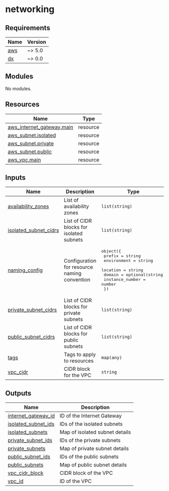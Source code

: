 # networking

<!-- BEGIN_TF_DOCS -->
## Requirements

| Name | Version |
|------|---------|
| <a name="requirement_aws"></a> [aws](#requirement\_aws) | ~> 5.0 |
| <a name="requirement_dx"></a> [dx](#requirement\_dx) | ~> 0.0 |

## Modules

No modules.

## Resources

| Name | Type |
|------|------|
| [aws_internet_gateway.main](https://registry.terraform.io/providers/hashicorp/aws/latest/docs/resources/internet_gateway) | resource |
| [aws_subnet.isolated](https://registry.terraform.io/providers/hashicorp/aws/latest/docs/resources/subnet) | resource |
| [aws_subnet.private](https://registry.terraform.io/providers/hashicorp/aws/latest/docs/resources/subnet) | resource |
| [aws_subnet.public](https://registry.terraform.io/providers/hashicorp/aws/latest/docs/resources/subnet) | resource |
| [aws_vpc.main](https://registry.terraform.io/providers/hashicorp/aws/latest/docs/resources/vpc) | resource |

## Inputs

| Name | Description | Type | Default | Required |
|------|-------------|------|---------|:--------:|
| <a name="input_availability_zones"></a> [availability\_zones](#input\_availability\_zones) | List of availability zones | `list(string)` | n/a | yes |
| <a name="input_isolated_subnet_cidrs"></a> [isolated\_subnet\_cidrs](#input\_isolated\_subnet\_cidrs) | List of CIDR blocks for isolated subnets | `list(string)` | `[]` | no |
| <a name="input_naming_config"></a> [naming\_config](#input\_naming\_config) | Configuration for resource naming convention | <pre>object({<br/>    prefix          = string<br/>    environment     = string<br/>    location        = string<br/>    domain          = optional(string)<br/>    instance_number = number<br/>  })</pre> | n/a | yes |
| <a name="input_private_subnet_cidrs"></a> [private\_subnet\_cidrs](#input\_private\_subnet\_cidrs) | List of CIDR blocks for private subnets | `list(string)` | n/a | yes |
| <a name="input_public_subnet_cidrs"></a> [public\_subnet\_cidrs](#input\_public\_subnet\_cidrs) | List of CIDR blocks for public subnets | `list(string)` | n/a | yes |
| <a name="input_tags"></a> [tags](#input\_tags) | Tags to apply to resources | `map(any)` | n/a | yes |
| <a name="input_vpc_cidr"></a> [vpc\_cidr](#input\_vpc\_cidr) | CIDR block for the VPC | `string` | n/a | yes |

## Outputs

| Name | Description |
|------|-------------|
| <a name="output_internet_gateway_id"></a> [internet\_gateway\_id](#output\_internet\_gateway\_id) | ID of the Internet Gateway |
| <a name="output_isolated_subnet_ids"></a> [isolated\_subnet\_ids](#output\_isolated\_subnet\_ids) | IDs of the isolated subnets |
| <a name="output_isolated_subnets"></a> [isolated\_subnets](#output\_isolated\_subnets) | Map of isolated subnet details |
| <a name="output_private_subnet_ids"></a> [private\_subnet\_ids](#output\_private\_subnet\_ids) | IDs of the private subnets |
| <a name="output_private_subnets"></a> [private\_subnets](#output\_private\_subnets) | Map of private subnet details |
| <a name="output_public_subnet_ids"></a> [public\_subnet\_ids](#output\_public\_subnet\_ids) | IDs of the public subnets |
| <a name="output_public_subnets"></a> [public\_subnets](#output\_public\_subnets) | Map of public subnet details |
| <a name="output_vpc_cidr_block"></a> [vpc\_cidr\_block](#output\_vpc\_cidr\_block) | CIDR block of the VPC |
| <a name="output_vpc_id"></a> [vpc\_id](#output\_vpc\_id) | ID of the VPC |
<!-- END_TF_DOCS -->
